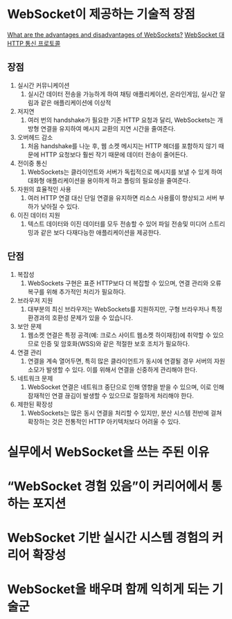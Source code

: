 # WebSocket이 제공하는 기술적 장점
[What are the advantages and disadvantages of WebSockets?](https://www.quora.com/What-are-the-advantages-and-disadvantages-of-WebSockets)
[WebSocket 대 HTTP 통신 프로토콜](https://sendbird.com/ko/developer/tutorials/websocket-vs-http-communication-protocols)
## 장점
1. 실시간 커뮤니케이션
	1. 실시간 데이터 전송을 가능하게 하여 채팅 애플리케이션, 온라인게임, 실시간 알림과 같은 애플리케이션에 이상적
2. 저지연
	1. 여러 번의 handshake가 필요한 기존 HTTP 요청과 달리, WebSockets는 개방형 연결을 유지하여 메시지 교환의 지연 시간을 줄여준다.
3. 오버헤드 감소
	1. 처음 handshake를 나눈 후, 웹 소켓 메시지는 HTTP 헤더를 포함하지 않기 때문에 HTTP 요청보다 훨씬 작기 때문에 데이터 전송이 줄어든다.
4. 전이중 통신
	1. WebSockets는 클라이언트와 서버가 독립적으로 메시지를 보낼 수 있게 하여 대화형 애플리케이션을 용이하게 하고 폴링의 필요성을 줄여준다.
5. 자원의 효율적인 사용
	1. 여러 HTTP 연결 대신 단일 연결을 유지하면 리소스 사용률이 향상되고 서버 부하가 낮아질 수 있다.
6. 이진 데이터 지원
	1. 텍스트 데이터와 이진 데이터를 모두 전송할 수 있어 파일 전송및 미디어 스트리밍과 같은 보다 다재다능한 애플리케이션을 제공한다.
## 단점
1. 복잡성
	1. WebSockets 구현은 표준 HTTP보다 더 복잡할 수 있으며, 연결 관리와 오류 복구를 위해 추가적인 처리가 필요하다.
2. 브라우저 지원
	1. 대부분의 최신 브라우저는 WebSockets를 지원하지만, 구형 브라우저나 특정 환경과의 호환성 문제가 있을 수 있습니다.
3. 보안 문제
	1. 웹소켓 연결은 특정 공격(예: 크로스 사이트 웹소켓 하이재킹)에 취약할 수 있으므로 인증 및 암호화(WSS)와 같은 적절한 보호 조치가 필요하다.
4. 연결 관리
	1. 연결을 계속 열어두면, 특히 많은 클라이언트가 동시에 연결될 경우 서버의 자원 소모가 발생할 수 있다. 이를 위해서 연결을 신중하게 관리해야 한다.
5. 네트워크 문제
	1. WebSocket 연결은 네트워크 중단으로 인해 영향을 받을 수 있으며, 이로 인해 잠재적인 연결 끊김이 발생할 수 있으므로 절절하게 처리해야 한다.
6. 제한된 확장성
	1. WebSockets는 많은 동시 연결을 처리할 수 있지만, 분산 시스템 전반에 걸쳐 확장하는 것은 전통적인 HTTP 아키텍처보다 어려울 수 있다.
# 실무에서 WebSocket을 쓰는 주된 이유
# “WebSocket 경험 있음”이 커리어에서 통하는 포지션
# WebSocket 기반 실시간 시스템 경험의 커리어 확장성
# WebSocket을 배우며 함께 익히게 되는 기술군
